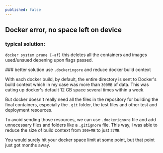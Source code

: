 ```yaml
---
published: false
---
```

## Docker error, no space left on device

### typical solution:
`docker system prune [-af]`
this deletes all the containers and images used/unsued depening upon flags passed.

##‭# better solution
use `.dockeringore` and reduce docker build context  

With each docker build, by default, the entire directory is sent to Docker's build context which in my case was more than `300MB` of data. This was eating up docker's default 12 GB space several times within a week.

But docker doesn't really need all the files in the repository for building the final containers, especially the `.git` folder, the test files and other test and deployment resources.

To avoid sending those resources, we can use `.dockerignore` file and add unnecessary files and folders like a `.gitignore` file. This way, i was able to reduce the size of build context from `300+MB` to just `27MB`.

You would surely hit your docker space limit at some point, but that point just got months away.
